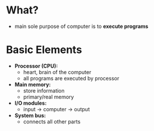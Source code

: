 <!-- TITLE: Computer Architecture -->
<!-- SUBTITLE: A quick summary of Computer Architecture -->

# What?
* main sole purpose of computer is to **execute programs**

# Basic Elements
* **Processor (CPU):**
	* heart, brain of the computer
	* all programs are executed by processor
* **Main memory:**
	* store information
	* primary/real memory
* **I/O modules:**
	* input -> computer -> output
* **System bus:**
	* connects all other parts



